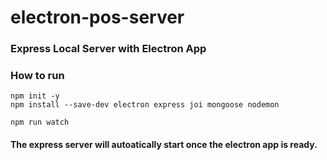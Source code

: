 # electron-pos-server

### Express Local Server with Electron App

### How to run
```
npm init -y
npm install --save-dev electron express joi mongoose nodemon 
```

```
npm run watch
```

#### The express server will autoatically start once the electron app is ready.
